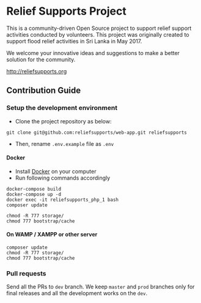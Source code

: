 # Relief Supports Project

This is a community-driven Open Source project to support relief support activities conducted by volunteers.
This project was originally created to support flood relief activities in Sri Lanka in May 2017.

We welcome your innovative ideas and suggestions to make a better solution for the community.

http://reliefsupports.org

## Contribution Guide

### Setup the development environment

* Clone the project repository as below:

```
git clone git@github.com:reliefsupports/web-app.git reliefsupports
```

* Then, rename `.env.example` file as `.env`

#### Docker

* Install [Docker](https://www.docker.com/) on your computer
* Run following commands accordingly

```
docker-compose build
docker-compose up -d
docker exec -it reliefsupports_php_1 bash
composer update

chmod -R 777 storage/
chmod 777 bootstrap/cache
```

#### On WAMP / XAMPP or other server

```
composer update
chmod -R 777 storage/
chmod 777 bootstrap/cache
```

### Pull requests

Send all the PRs to `dev` branch. We keep `master` and `prod` branches only for final releases and all the development works on the `dev`.
